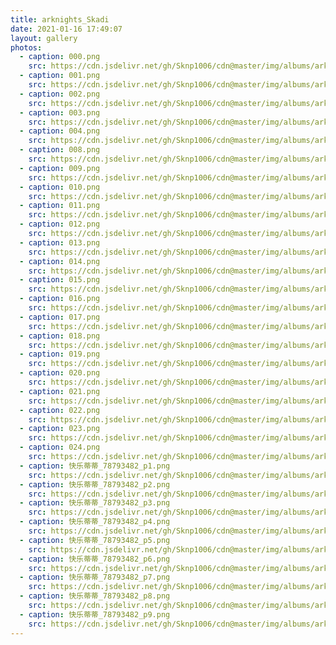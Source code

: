 ```yaml
---
title: arknights_Skadi
date: 2021-01-16 17:49:07
layout: gallery
photos:
  - caption: 000.png
    src: https://cdn.jsdelivr.net/gh/Sknp1006/cdn@master/img/albums/arknights_Skadi/000.png
  - caption: 001.png
    src: https://cdn.jsdelivr.net/gh/Sknp1006/cdn@master/img/albums/arknights_Skadi/001.png
  - caption: 002.png
    src: https://cdn.jsdelivr.net/gh/Sknp1006/cdn@master/img/albums/arknights_Skadi/002.png
  - caption: 003.png
    src: https://cdn.jsdelivr.net/gh/Sknp1006/cdn@master/img/albums/arknights_Skadi/003.png
  - caption: 004.png
    src: https://cdn.jsdelivr.net/gh/Sknp1006/cdn@master/img/albums/arknights_Skadi/004.png
  - caption: 008.png
    src: https://cdn.jsdelivr.net/gh/Sknp1006/cdn@master/img/albums/arknights_Skadi/008.png
  - caption: 009.png
    src: https://cdn.jsdelivr.net/gh/Sknp1006/cdn@master/img/albums/arknights_Skadi/009.png
  - caption: 010.png
    src: https://cdn.jsdelivr.net/gh/Sknp1006/cdn@master/img/albums/arknights_Skadi/010.png
  - caption: 011.png
    src: https://cdn.jsdelivr.net/gh/Sknp1006/cdn@master/img/albums/arknights_Skadi/011.png
  - caption: 012.png
    src: https://cdn.jsdelivr.net/gh/Sknp1006/cdn@master/img/albums/arknights_Skadi/012.png
  - caption: 013.png
    src: https://cdn.jsdelivr.net/gh/Sknp1006/cdn@master/img/albums/arknights_Skadi/013.png
  - caption: 014.png
    src: https://cdn.jsdelivr.net/gh/Sknp1006/cdn@master/img/albums/arknights_Skadi/014.png
  - caption: 015.png
    src: https://cdn.jsdelivr.net/gh/Sknp1006/cdn@master/img/albums/arknights_Skadi/015.png
  - caption: 016.png
    src: https://cdn.jsdelivr.net/gh/Sknp1006/cdn@master/img/albums/arknights_Skadi/016.png
  - caption: 017.png
    src: https://cdn.jsdelivr.net/gh/Sknp1006/cdn@master/img/albums/arknights_Skadi/017.png
  - caption: 018.png
    src: https://cdn.jsdelivr.net/gh/Sknp1006/cdn@master/img/albums/arknights_Skadi/018.png
  - caption: 019.png
    src: https://cdn.jsdelivr.net/gh/Sknp1006/cdn@master/img/albums/arknights_Skadi/019.png
  - caption: 020.png
    src: https://cdn.jsdelivr.net/gh/Sknp1006/cdn@master/img/albums/arknights_Skadi/020.png
  - caption: 021.png
    src: https://cdn.jsdelivr.net/gh/Sknp1006/cdn@master/img/albums/arknights_Skadi/021.png
  - caption: 022.png
    src: https://cdn.jsdelivr.net/gh/Sknp1006/cdn@master/img/albums/arknights_Skadi/022.png
  - caption: 023.png
    src: https://cdn.jsdelivr.net/gh/Sknp1006/cdn@master/img/albums/arknights_Skadi/023.png
  - caption: 024.png
    src: https://cdn.jsdelivr.net/gh/Sknp1006/cdn@master/img/albums/arknights_Skadi/024.png
  - caption: 快乐蒂蒂_78793482_p1.png
    src: https://cdn.jsdelivr.net/gh/Sknp1006/cdn@master/img/albums/arknights_Skadi/快乐蒂蒂_78793482_p1.png
  - caption: 快乐蒂蒂_78793482_p2.png
    src: https://cdn.jsdelivr.net/gh/Sknp1006/cdn@master/img/albums/arknights_Skadi/快乐蒂蒂_78793482_p2.png
  - caption: 快乐蒂蒂_78793482_p3.png
    src: https://cdn.jsdelivr.net/gh/Sknp1006/cdn@master/img/albums/arknights_Skadi/快乐蒂蒂_78793482_p3.png
  - caption: 快乐蒂蒂_78793482_p4.png
    src: https://cdn.jsdelivr.net/gh/Sknp1006/cdn@master/img/albums/arknights_Skadi/快乐蒂蒂_78793482_p4.png
  - caption: 快乐蒂蒂_78793482_p5.png
    src: https://cdn.jsdelivr.net/gh/Sknp1006/cdn@master/img/albums/arknights_Skadi/快乐蒂蒂_78793482_p5.png
  - caption: 快乐蒂蒂_78793482_p6.png
    src: https://cdn.jsdelivr.net/gh/Sknp1006/cdn@master/img/albums/arknights_Skadi/快乐蒂蒂_78793482_p6.png
  - caption: 快乐蒂蒂_78793482_p7.png
    src: https://cdn.jsdelivr.net/gh/Sknp1006/cdn@master/img/albums/arknights_Skadi/快乐蒂蒂_78793482_p7.png
  - caption: 快乐蒂蒂_78793482_p8.png
    src: https://cdn.jsdelivr.net/gh/Sknp1006/cdn@master/img/albums/arknights_Skadi/快乐蒂蒂_78793482_p8.png
  - caption: 快乐蒂蒂_78793482_p9.png
    src: https://cdn.jsdelivr.net/gh/Sknp1006/cdn@master/img/albums/arknights_Skadi/快乐蒂蒂_78793482_p9.png
---
```

